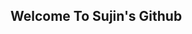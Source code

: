 <main>
  <section>
    <div>
      <img
        src="https://images.unsplash.com/photo-1598406506391-b3e522c3dc1f?ixid=MXwxMjA3fDB8MHxwaG90by1wYWdlfHx8fGVufDB8fHw%3D&ixlib=rb-1.2.1&auto=format&fit=crop&w=1836&q=80"
        alt=""
      />
    </div>
    <h1>
      Welcome To Sujin's Github
    </h1>
  </section>
</main>
